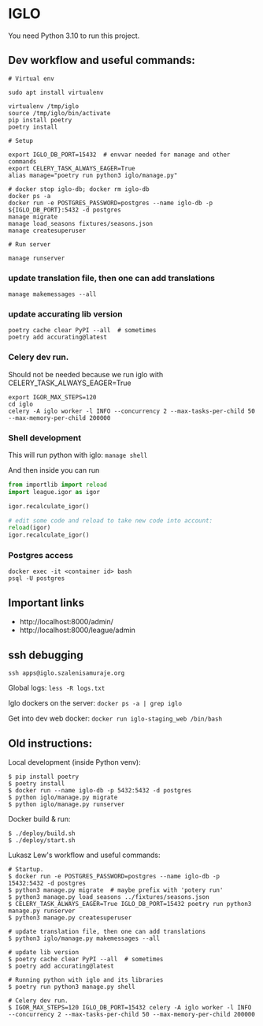 # IGLO

You need Python 3.10 to run this project.

## Dev workflow and useful commands:

```
# Virtual env

sudo apt install virtualenv

virtualenv /tmp/iglo
source /tmp/iglo/bin/activate
pip install poetry
poetry install

# Setup

export IGLO_DB_PORT=15432  # envvar needed for manage and other commands
export CELERY_TASK_ALWAYS_EAGER=True
alias manage="poetry run python3 iglo/manage.py"

# docker stop iglo-db; docker rm iglo-db
docker ps -a
docker run -e POSTGRES_PASSWORD=postgres --name iglo-db -p ${IGLO_DB_PORT}:5432 -d postgres
manage migrate
manage load_seasons fixtures/seasons.json
manage createsuperuser

# Run server

manage runserver
```

### update translation file, then one can add translations

`manage makemessages --all`

### update accurating lib version

```
poetry cache clear PyPI --all  # sometimes
poetry add accurating@latest
```

### Celery dev run.
Should not be needed because we run iglo with CELERY_TASK_ALWAYS_EAGER=True

```
export IGOR_MAX_STEPS=120
cd iglo
celery -A iglo worker -l INFO --concurrency 2 --max-tasks-per-child 50 --max-memory-per-child 200000
```

### Shell development

This will run python with iglo:
`manage shell`

And then inside you can run

```python
from importlib import reload
import league.igor as igor

igor.recalculate_igor()

# edit some code and reload to take new code into account:
reload(igor)
igor.recalculate_igor()

```

### Postgres access

```
docker exec -it <container id> bash
psql -U postgres
```


## Important links

- http://localhost:8000/admin/
- http://localhost:8000/league/admin

## ssh debugging

`ssh apps@iglo.szalenisamuraje.org`

Global logs:
`less -R logs.txt`

Iglo dockers on the server:
`docker ps -a | grep iglo`

Get into dev web docker:
`docker run iglo-staging_web /bin/bash`

## Old instructions:

Local development (inside Python venv):

```
$ pip install poetry
$ poetry install
$ docker run --name iglo-db -p 5432:5432 -d postgres
$ python iglo/manage.py migrate
$ python iglo/manage.py runserver
```

Docker build & run:

```
$ ./deploy/build.sh
$ ./deploy/start.sh
```

Lukasz Lew's workflow and useful commands:

```
# Startup.
$ docker run -e POSTGRES_PASSWORD=postgres --name iglo-db -p 15432:5432 -d postgres
$ python3 manage.py migrate  # maybe prefix with 'potery run'
$ python3 manage.py load_seasons ../fixtures/seasons.json
$ CELERY_TASK_ALWAYS_EAGER=True IGLO_DB_PORT=15432 poetry run python3 manage.py runserver
$ python3 manage.py createsuperuser

# update translation file, then one can add translations
$ python3 iglo/manage.py makemessages --all

# update lib version
$ poetry cache clear PyPI --all  # sometimes
$ poetry add accurating@latest

# Running python with iglo and its libraries
$ poetry run python3 manage.py shell

# Celery dev run.
$ IGOR_MAX_STEPS=120 IGLO_DB_PORT=15432 celery -A iglo worker -l INFO --concurrency 2 --max-tasks-per-child 50 --max-memory-per-child 200000
```
